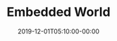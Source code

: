 ---
title: "Embedded World"
date: 2019-12-01T05:10:00-00:00
link: "https://www.embedded-world.de/en"
categories: ["events"]
event_date: 25-27, 2020
location: Nuremberg, Germany
---